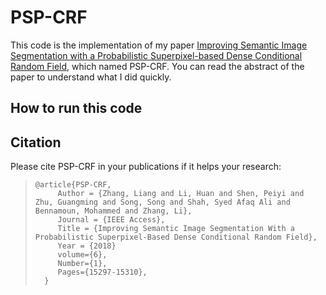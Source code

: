 # PSP-CRF

This code is the implementation of my paper [Improving Semantic Image Segmentation with a Probabilistic Superpixel-based Dense Conditional Random Field](https://ieeexplore.ieee.org/document/8314143/), which named PSP-CRF. You can read the abstract of the paper to understand what I did quickly.

## How to run this code

## Citation

Please cite PSP-CRF in your publications if it helps your research:

>     @article{PSP-CRF,
>          Author = {Zhang, Liang and Li, Huan and Shen, Peiyi and Zhu, Guangming and Song, Song and Shah, Syed Afaq Ali and Bennamoun, Mohammed and Zhang, Li},
>          Journal = {IEEE Access},
>          Title = {Improving Semantic Image Segmentation With a Probabilistic Superpixel-Based Dense Conditional Random Field},
>          Year = {2018}
>          volume={6}, 
>          Number={1}, 
>          Pages={15297-15310}, 
>       }

